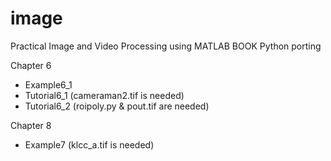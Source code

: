 # image

Practical Image and Video Processing using MATLAB BOOK
Python porting

Chapter 6
- Example6_1
- Tutorial6_1 (cameraman2.tif is needed)
- Tutorial6_2 (roipoly.py & pout.tif are needed)

Chapter 8
- Example7 (klcc_a.tif is needed)
